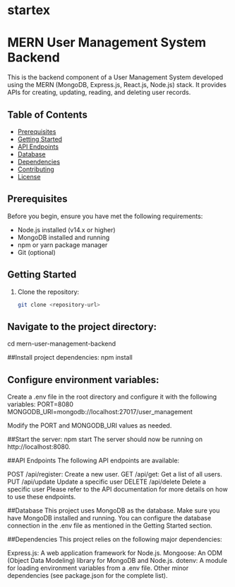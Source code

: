# startex
# MERN User Management System Backend

This is the backend component of a User Management System developed using the MERN (MongoDB, Express.js, React.js, Node.js) stack. It provides APIs for creating, updating, reading, and deleting user records.

## Table of Contents

- [Prerequisites](#prerequisites)
- [Getting Started](#getting-started)
- [API Endpoints](#api-endpoints)
- [Database](#database)
- [Dependencies](#dependencies)
- [Contributing](#contributing)
- [License](#license)

## Prerequisites

Before you begin, ensure you have met the following requirements:

- Node.js installed (v14.x or higher)
- MongoDB installed and running
- npm or yarn package manager
- Git (optional)

## Getting Started

1. Clone the repository:

   ```bash
   git clone <repository-url>
## Navigate to the project directory:
cd mern-user-management-backend

##Install project dependencies:
npm install

## Configure environment variables:

Create a .env file in the root directory and configure it with the following variables:
PORT=8080
MONGODB_URI=mongodb://localhost:27017/user_management

Modify the PORT and MONGODB_URI values as needed.

##Start the server:
npm start
The server should now be running on http://localhost:8080.

##API Endpoints
The following API endpoints are available:

POST /api/register: Create a new user.
GET /api/get: Get a list of all users.
PUT /api/update Update a specific user
DELETE /api/delete Delete a specific user
Please refer to the API documentation for more details on how to use these endpoints.

##Database
This project uses MongoDB as the database. Make sure you have MongoDB installed and running. You can configure the database connection in the .env file as mentioned in the Getting Started section.

##Dependencies
This project relies on the following major dependencies:

Express.js: A web application framework for Node.js.
Mongoose: An ODM (Object Data Modeling) library for MongoDB and Node.js.
dotenv: A module for loading environment variables from a .env file.
Other minor dependencies (see package.json for the complete list).
